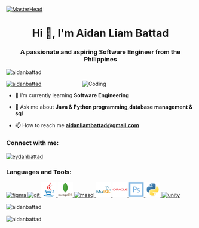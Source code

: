 [![MasterHead](https://user-images.githubusercontent.com/74038190/241765440-80728820-e06b-4f96-9c9e-9df46f0cc0a5.gif)](https://AidanBattad.io)


<h1 align="center">Hi 👋, I'm Aidan Liam Battad</h1>
<h3 align="center">A passionate and aspiring Software Engineer from the Philippines</h3>
<p align="left"> <img src="https://komarev.com/ghpvc/?username=aidanbattad&label=Profile%20views&color=0e75b6&style=flat" alt="aidanbattad" /> </p>
<img align="right" alt="Coding" width="300" src="https://user-images.githubusercontent.com/74038190/221352989-518609ab-b4d1-459e-929f-a08cd2bd9b3c.gif">


<p align="left"> <a href="https://github.com/ryo-ma/github-profile-trophy"><img src="https://github-profile-trophy.vercel.app/?username=aidanbattad" alt="aidanbattad" /></a> </p>

- 🌱 I’m currently learning **Software Engineering**

- 💬 Ask me about **Java & Python programming,database management & sql**

- 📫 How to reach me **aidanliambattad@gmail.com**

<h3 align="left">Connect with me:</h3>
<p align="left">
<a href="https://instagram.com/eydanbattad" target="blank"><img align="center" src="https://raw.githubusercontent.com/rahuldkjain/github-profile-readme-generator/master/src/images/icons/Social/instagram.svg" alt="eydanbattad" height="30" width="40" /></a>
</p>

<h3 align="left">Languages and Tools:</h3>
<p align="left"> <a href="https://www.figma.com/" target="_blank" rel="noreferrer"> <img src="https://www.vectorlogo.zone/logos/figma/figma-icon.svg" alt="figma" width="40" height="40"/> </a> <a href="https://git-scm.com/" target="_blank" rel="noreferrer"> <img src="https://www.vectorlogo.zone/logos/git-scm/git-scm-icon.svg" alt="git" width="40" height="40"/> </a> <a href="https://www.java.com" target="_blank" rel="noreferrer"> <img src="https://raw.githubusercontent.com/devicons/devicon/master/icons/java/java-original.svg" alt="java" width="40" height="40"/> </a> <a href="https://www.mongodb.com/" target="_blank" rel="noreferrer"> <img src="https://raw.githubusercontent.com/devicons/devicon/master/icons/mongodb/mongodb-original-wordmark.svg" alt="mongodb" width="40" height="40"/> </a> <a href="https://www.microsoft.com/en-us/sql-server" target="_blank" rel="noreferrer"> <img src="https://www.svgrepo.com/show/303229/microsoft-sql-server-logo.svg" alt="mssql" width="40" height="40"/> </a> <a href="https://www.mysql.com/" target="_blank" rel="noreferrer"> <img src="https://raw.githubusercontent.com/devicons/devicon/master/icons/mysql/mysql-original-wordmark.svg" alt="mysql" width="40" height="40"/> </a> <a href="https://www.oracle.com/" target="_blank" rel="noreferrer"> <img src="https://raw.githubusercontent.com/devicons/devicon/master/icons/oracle/oracle-original.svg" alt="oracle" width="40" height="40"/> </a> <a href="https://www.photoshop.com/en" target="_blank" rel="noreferrer"> <img src="https://raw.githubusercontent.com/devicons/devicon/master/icons/photoshop/photoshop-line.svg" alt="photoshop" width="40" height="40"/> </a> <a href="https://www.python.org" target="_blank" rel="noreferrer"> <img src="https://raw.githubusercontent.com/devicons/devicon/master/icons/python/python-original.svg" alt="python" width="40" height="40"/> </a> <a href="https://unity.com/" target="_blank" rel="noreferrer"> <img src="https://www.vectorlogo.zone/logos/unity3d/unity3d-icon.svg" alt="unity" width="40" height="40"/> </a> </p>

<p><img align="center" src="https://github-readme-stats.vercel.app/api/top-langs?username=aidanbattad&show_icons=true&locale=en&layout=compact" alt="aidanbattad" /></p>

<p><img align="center" src="https://github-readme-streak-stats.herokuapp.com/?user=aidanbattad&" alt="aidanbattad" /></p>
